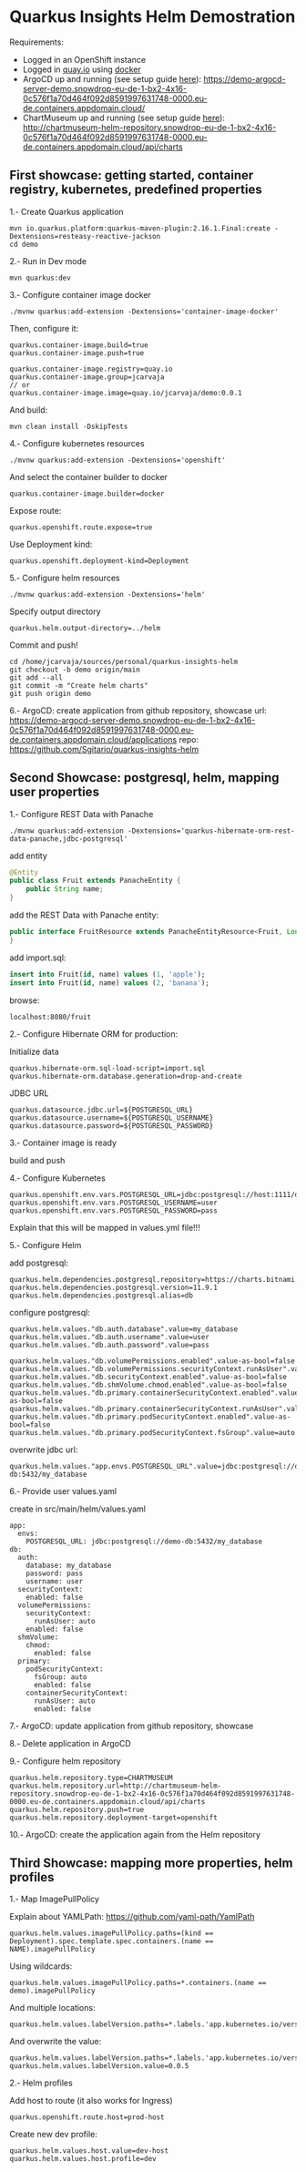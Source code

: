 # Quarkus Insights Helm Demostration

Requirements:
- Logged in an OpenShift instance
- Logged in [quay.io](https://quay.io) using [docker](https://www.docker.com/)
- ArgoCD up and running (see setup guide [here](./argocd-installation.md)): https://demo-argocd-server-demo.snowdrop-eu-de-1-bx2-4x16-0c576f1a70d464f092d8591997631748-0000.eu-de.containers.appdomain.cloud/
- ChartMuseum up and running (see setup guide [here](./chartmuseum-installation.md)): http://chartmuseum-helm-repository.snowdrop-eu-de-1-bx2-4x16-0c576f1a70d464f092d8591997631748-0000.eu-de.containers.appdomain.cloud/api/charts

## First showcase: getting started, container registry, kubernetes, predefined properties

1.- Create Quarkus application

```
mvn io.quarkus.platform:quarkus-maven-plugin:2.16.1.Final:create -Dextensions=resteasy-reactive-jackson
cd demo
```

2.- Run in Dev mode

```
mvn quarkus:dev
```

3.- Configure container image docker

```
./mvnw quarkus:add-extension -Dextensions='container-image-docker'
```

Then, configure it:

```
quarkus.container-image.build=true
quarkus.container-image.push=true

quarkus.container-image.registry=quay.io
quarkus.container-image.group=jcarvaja
// or 
quarkus.container-image.image=quay.io/jcarvaja/demo:0.0.1
```

And build:

```
mvn clean install -DskipTests
```

4.- Configure kubernetes resources

```
./mvnw quarkus:add-extension -Dextensions='openshift'
```

And select the container builder to docker

```
quarkus.container-image.builder=docker
```

Expose route:

```
quarkus.openshift.route.expose=true
```

Use Deployment kind:

```
quarkus.openshift.deployment-kind=Deployment
```

5.- Configure helm resources

```
./mvnw quarkus:add-extension -Dextensions='helm'
```

Specify output directory

```
quarkus.helm.output-directory=../helm
```

Commit and push!
```
cd /home/jcarvaja/sources/personal/quarkus-insights-helm
git checkout -b demo origin/main
git add --all
git commit -m "Create helm charts"
git push origin demo
```

6.- ArgoCD: create application from github repository, showcase
url: https://demo-argocd-server-demo.snowdrop-eu-de-1-bx2-4x16-0c576f1a70d464f092d8591997631748-0000.eu-de.containers.appdomain.cloud/applications
repo: https://github.com/Sgitario/quarkus-insights-helm

## Second Showcase: postgresql, helm, mapping user properties

1.- Configure REST Data with Panache

```
./mvnw quarkus:add-extension -Dextensions='quarkus-hibernate-orm-rest-data-panache,jdbc-postgresql'
```

add entity

```java
@Entity
public class Fruit extends PanacheEntity {
    public String name;
}
```

add the REST Data with Panache entity:

```java
public interface FruitResource extends PanacheEntityResource<Fruit, Long> {
}
```

add import.sql:

```sql
insert into Fruit(id, name) values (1, 'apple');
insert into Fruit(id, name) values (2, 'banana');
```

browse:

`localhost:8080/fruit`

2.- Configure Hibernate ORM for production:

Initialize data
```
quarkus.hibernate-orm.sql-load-script=import.sql
quarkus.hibernate-orm.database.generation=drop-and-create
```

JDBC URL
```
quarkus.datasource.jdbc.url=${POSTGRESQL_URL}
quarkus.datasource.username=${POSTGRESQL_USERNAME}
quarkus.datasource.password=${POSTGRESQL_PASSWORD}
```

3.- Container image is ready

build and push

4.- Configure Kubernetes

```
quarkus.openshift.env.vars.POSTGRESQL_URL=jdbc:postgresql://host:1111/database
quarkus.openshift.env.vars.POSTGRESQL_USERNAME=user
quarkus.openshift.env.vars.POSTGRESQL_PASSWORD=pass
```

Explain that this will be mapped in values.yml file!!!

5.- Configure Helm

add postgresql:

```
quarkus.helm.dependencies.postgresql.repository=https://charts.bitnami.com/bitnami
quarkus.helm.dependencies.postgresql.version=11.9.1
quarkus.helm.dependencies.postgresql.alias=db
```

configure postgresql:

```
quarkus.helm.values."db.auth.database".value=my_database
quarkus.helm.values."db.auth.username".value=user
quarkus.helm.values."db.auth.password".value=pass
```

```
quarkus.helm.values."db.volumePermissions.enabled".value-as-bool=false
quarkus.helm.values."db.volumePermissions.securityContext.runAsUser".value=auto
quarkus.helm.values."db.securityContext.enabled".value-as-bool=false
quarkus.helm.values."db.shmVolume.chmod.enabled".value-as-bool=false
quarkus.helm.values."db.primary.containerSecurityContext.enabled".value-as-bool=false
quarkus.helm.values."db.primary.containerSecurityContext.runAsUser".value=auto
quarkus.helm.values."db.primary.podSecurityContext.enabled".value-as-bool=false
quarkus.helm.values."db.primary.podSecurityContext.fsGroup".value=auto
```

overwrite jdbc url:

```
quarkus.helm.values."app.envs.POSTGRESQL_URL".value=jdbc:postgresql://demo-db:5432/my_database
```

6.- Provide user values.yaml

create in src/main/helm/values.yaml

```
app:
  envs:
    POSTGRESQL_URL: jdbc:postgresql://demo-db:5432/my_database
db:
  auth:
    database: my_database
    password: pass
    username: user
  securityContext:
    enabled: false
  volumePermissions:
    securityContext:
      runAsUser: auto
    enabled: false
  shmVolume:
    chmod:
      enabled: false
  primary:
    podSecurityContext:
      fsGroup: auto
      enabled: false
    containerSecurityContext:
      runAsUser: auto
      enabled: false
```

7.- ArgoCD: update application from github repository, showcase

8.- Delete application in ArgoCD

9.- Configure helm repository

```
quarkus.helm.repository.type=CHARTMUSEUM
quarkus.helm.repository.url=http://chartmuseum-helm-repository.snowdrop-eu-de-1-bx2-4x16-0c576f1a70d464f092d8591997631748-0000.eu-de.containers.appdomain.cloud/api/charts
quarkus.helm.repository.push=true
quarkus.helm.repository.deployment-target=openshift
```

10.- ArgoCD: create the application again from the Helm repository

## Third Showcase: mapping more properties, helm profiles

1.- Map ImagePullPolicy

Explain about YAMLPath: https://github.com/yaml-path/YamlPath

```
quarkus.helm.values.imagePullPolicy.paths=(kind == Deployment).spec.template.spec.containers.(name == NAME).imagePullPolicy
```

Using wildcards:

```
quarkus.helm.values.imagePullPolicy.paths=*.containers.(name == demo).imagePullPolicy
```

And multiple locations:

```
quarkus.helm.values.labelVersion.paths=*.labels.'app.kubernetes.io/version',*.matchLabels.'app.kubernetes.io/version'
```

And overwrite the value:

```
quarkus.helm.values.labelVersion.paths=*.labels.'app.kubernetes.io/version',*.matchLabels.'app.kubernetes.io/version'
quarkus.helm.values.labelVersion.value=0.0.5
```

2.- Helm profiles

Add host to route (it also works for Ingress)
```
quarkus.openshift.route.host=prod-host
```

Create new dev profile:

```
quarkus.helm.values.host.value=dev-host
quarkus.helm.values.host.profile=dev
```